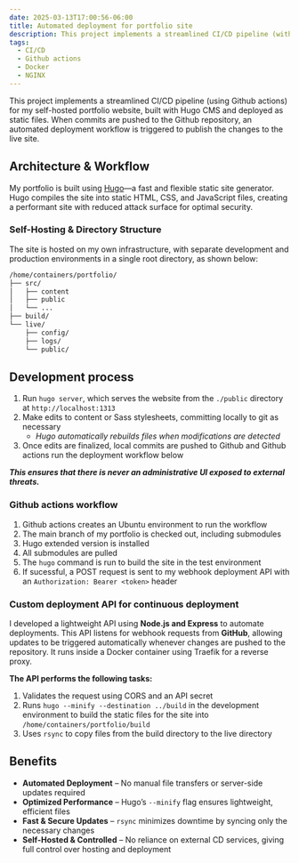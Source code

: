 ```yaml
---
date: 2025-03-13T17:00:56-06:00
title: Automated deployment for portfolio site
description: This project implements a streamlined CI/CD pipeline (with Github actions) for my self-hosted portfolio website, built with Hugo CMS and deployed as static files. The automated deployment process ensures seamless updates while maintaining a clear separation between development and production environments.
tags:
  - CI/CD
  - Github actions
  - Docker
  - NGINX
---
```

This project implements a streamlined CI/CD pipeline (using Github actions) for my self-hosted portfolio website, built with Hugo CMS and deployed as static files. When commits are pushed to the Github repository, an automated deployment workflow is triggered to publish the changes to the live site.

## Architecture & Workflow

My portfolio is built using [Hugo](https://gohugo.io/)—a fast and flexible static site generator. Hugo compiles the site into static HTML, CSS, and JavaScript files, creating a performant site with reduced attack surface for optimal security.

### Self-Hosting & Directory Structure

The site is hosted on my own infrastructure, with separate development and production environments in a single root directory, as shown below:

```bash
/home/containers/portfolio/
├── src/
│   ├── content
│   ├── public
│   └── ...
├── build/
└── live/
    ├── config/
    ├── logs/
    └── public/
```

## Development process

1. Run `hugo server`, which serves the website from the `./public` directory at `http://localhost:1313`
2. Make edits to content or Sass stylesheets, committing locally to git as necessary
    - *Hugo automatically rebuilds files when modifications are detected*
3. Once edits are finalized, local commits are pushed to Github and Github actions run the deployment workflow below

***This ensures that there is never an administrative UI exposed to external threats.***

### Github actions workflow

1. Github actions creates an Ubuntu environment to run the workflow
2. The main branch of my portfolio is checked out, including submodules
3. Hugo extended version is installed
4. All submodules are pulled
5. The `hugo` command is run to build the site in the test environment
6. If sucessful, a POST request is sent to my webhook deployment API with an `Authorization: Bearer <token>` header

### Custom deployment API for continuous deployment

I developed a lightweight API using **Node.js and Express** to automate deployments. This API listens for webhook requests from **GitHub**, allowing updates to be triggered automatically whenever changes are pushed to the repository. It runs inside a Docker container using Traefik for a reverse proxy.

**The API performs the following tasks:**

1. Validates the request using CORS and an API secret
2. Runs `hugo --minify --destination ../build` in the development environment to build the static files for the site into `/home/containers/portfolio/build`
3. Uses `rsync` to copy files from the build directory to the live directory

## Benefits

- **Automated Deployment** – No manual file transfers or server-side updates required
- **Optimized Performance** – Hugo’s `--minify` flag ensures lightweight, efficient files
- **Fast & Secure Updates** – `rsync` minimizes downtime by syncing only the necessary changes
- **Self-Hosted & Controlled** – No reliance on external CD services, giving full control over hosting and deployment
